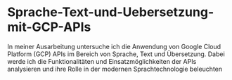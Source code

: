 # Sprache-Text-und-Uebersetzung-mit-GCP-APIs
In meiner Ausarbeitung untersuche ich die Anwendung von Google Cloud Platform (GCP) APIs im Bereich von Sprache, Text und Übersetzung. Dabei werde ich die Funktionalitäten und Einsatzmöglichkeiten der APIs analysieren und ihre Rolle in der modernen Sprachtechnologie beleuchten
